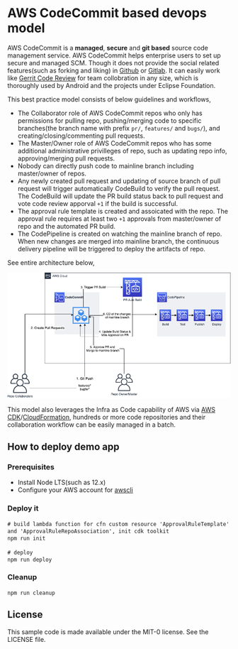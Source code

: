 # AWS CodeCommit based devops model

AWS CodeCommit is a **managed**, **secure** and **git based** source code management service. AWS CodeCommit helps enterprise users to set up secure and managed SCM. Though it does not provide the social related features(such as forking and liking) in [Github][github] or [Gitlab][gitlab]. It can easily work like [Gerrit Code Review][gerrit] for team collobration in any size, which is thoroughly used by Android and the projects under Eclipse Foundation.

This best practice model consists of below guidelines and workflows,

- The Collaborator role of AWS CodeCommit repos who only has permissions for pulling repo, pushing/merging code to specific branches(the branch name with prefix `pr/`, `features/` and `bugs/`), and creating/closing/commenting pull requests.
- The Master/Owner role of AWS CodeCommit repos who has some additional administrative privilleges of repo, such as updating repo info, approving/merging pull requests.
- Nobody can directly push code to mainline branch including master/owner of repos.
- Any newly created pull request and updating of source branch of pull request will trigger automatically CodeBuild to verify the pull request. The CodeBuild will update the PR build status back to pull request and vote code review apporval `+1` if the build is successful.
- The approval rule template is created and assoicated with the repo. The approval rule requires at least two `+1` approvals from master/owner of repo and the automated PR build.
- The CodePipeline is created on watching the mainline branch of repo. When new changes are merged into mainline branch, the continuous delivery pipeline will be triggered to deploy the artifacts of repo.

See entire architecture below,

![The arch of AWS CodeCommit based devops model](arch.png)

This model also leverages the Infra as Code capability of AWS via [AWS CDK][cdk]/[CloudFormation][cloudformation], hundreds or more code repositories and their collaboration workflow can be easily managed in a batch.

## How to deploy demo app

### Prerequisites

- Install Node LTS(such as 12.x)
- Configure your AWS account for [awscli](https://docs.aws.amazon.com/polly/latest/dg/setup-aws-cli.html)
  
### Deploy it
```shell
# build lambda function for cfn custom resource 'ApprovalRuleTemplate' and 'ApprovalRuleRepoAssociation', init cdk toolkit
npm run init

# deploy
npm run deploy
```

### Cleanup
```shell
npm run cleanup
```

## License

This sample code is made available under the MIT-0 license. See the LICENSE file.

[codecommit]: https://aws.amazon.com/codecommit/
[github]: https://github.com/
[gitlab]: https://about.gitlab.com/
[gerrit]: https://www.gerritcodereview.com/
[cdk]: https://aws.amazon.com/cdk/
[cloudformation]: https://aws.amazon.com/cloudformation/

